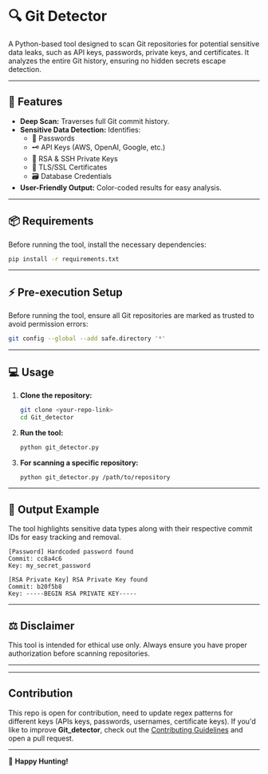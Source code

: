 # 🔍 Git Detector

A Python-based tool designed to scan Git repositories for potential sensitive data leaks, such as API keys, passwords, private keys, and certificates. It analyzes the entire Git history, ensuring no hidden secrets escape detection.

---

## 🚀 Features
- **Deep Scan:** Traverses full Git commit history.
- **Sensitive Data Detection:** Identifies:
  - 🔑 Passwords
  - 🗝️ API Keys (AWS, OpenAI, Google, etc.)
  - 📄 RSA & SSH Private Keys
  - 🔐 TLS/SSL Certificates
  - 🗃️ Database Credentials
- **User-Friendly Output:** Color-coded results for easy analysis.

---

## 📦 Requirements
Before running the tool, install the necessary dependencies:

```bash
pip install -r requirements.txt
```

---

## ⚡ Pre-execution Setup
Before running the tool, ensure all Git repositories are marked as trusted to avoid permission errors:

```bash
git config --global --add safe.directory '*'
```

---

## 💻 Usage

1. **Clone the repository:**

   ```bash
   git clone <your-repo-link>
   cd Git_detector
   ```

2. **Run the tool:**

   ```bash
   python git_detector.py
   ```

3. **For scanning a specific repository:**

   ```bash
   python git_detector.py /path/to/repository
   ```

---

## 📝 Output Example

The tool highlights sensitive data types along with their respective commit IDs for easy tracking and removal.

```
[Password] Hardcoded password found
Commit: cc8a4c6
Key: my_secret_password

[RSA Private Key] RSA Private Key found
Commit: b20f5b8
Key: -----BEGIN RSA PRIVATE KEY-----
```

---

## ⚖️ Disclaimer
This tool is intended for ethical use only. Always ensure you have proper authorization before scanning repositories.

---

---

## Contribution
This repo is open for contribution, need to update regex patterns for different keys (APIs keys, passwords, usernames, certificate keys). If you'd like to improve **Git_detector**, check out the [Contributing Guidelines](CONTRIBUTING.md) and open a pull request.

---

🚀 **Happy Hunting!**
